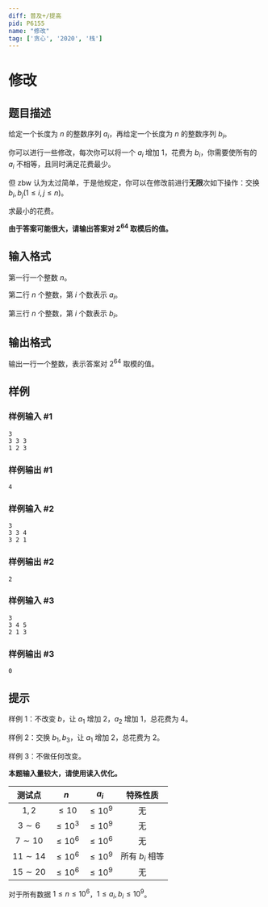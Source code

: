 ```yaml
---
diff: 普及+/提高
pid: P6155
name: "修改"
tag: ['贪心', '2020', '栈']
---
```

# 修改
## 题目描述

给定一个长度为 $n$ 的整数序列 $a_i$，再给定一个长度为 $n$ 的整数序列 $b_i$。

你可以进行一些修改，每次你可以将一个 $a_i$ 增加 $1$，花费为 $b_i$，你需要使所有的 $a_i$ 不相等，且同时满足花费最少。

但 zbw 认为太过简单，于是他规定，你可以在修改前进行**无限**次如下操作：交换 $b_i,b_j(1 \leq i,j \leq n)$。

求最小的花费。

**由于答案可能很大，请输出答案对  $2^{64}$ 取模后的值。**



## 输入格式

第一行一个整数 $n$。

第二行 $n$ 个整数，第 $i$ 个数表示 $a_i$。

第三行 $n$ 个整数，第 $i$ 个数表示 $b_i$。
## 输出格式

输出一行一个整数，表示答案对 $2^{64}$ 取模的值。
## 样例

### 样例输入 #1
```
3
3 3 3
1 2 3
```
### 样例输出 #1
```
4
```
### 样例输入 #2
```
3
3 3 4
3 2 1
```
### 样例输出 #2
```
2
```
### 样例输入 #3
```
3
3 4 5
2 1 3
```
### 样例输出 #3
```
0
```
## 提示

样例 $1$：不改变 $b$，让 $a_1$ 增加 $2$，$a_2$ 增加 $1$，总花费为 $4$。

样例 $2$：交换 $b_1,b_3$，让 $a_1$ 增加 $2$，总花费为 $2$。

样例 $3$：不做任何改变。

**本题输入量较大，请使用读入优化。**



| 测试点 |$n$  |$a_i$  |特殊性质|
| :----------: | :----------: | :----------: |  :----------: |
| $1,2$ |$\leq10$  |$\leq10^9$  |无 |
| $3\sim6$ |$\leq10^3$  |$\leq10^9$  |无| 
| $7\sim10$ |$\leq10^6$  |$\leq10^6$  | 无|
| $11\sim14$ |$\leq10^6$  |$\leq10^9$  |所有 $b_i$ 相等 |
| $15\sim20$ |$\leq10^6$  |$\leq10^9$  |无|

对于所有数据 $1 \leq n \leq 10^6$，$1\leq a_i,b_i\leq10^9$。
